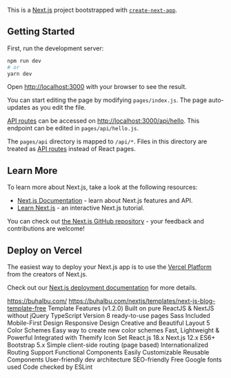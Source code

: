 This is a [Next.js](https://nextjs.org/) project bootstrapped with [`create-next-app`](https://github.com/vercel/next.js/tree/canary/packages/create-next-app).

## Getting Started

First, run the development server:

```bash
npm run dev
# or
yarn dev
```

Open [http://localhost:3000](http://localhost:3000) with your browser to see the result.

You can start editing the page by modifying `pages/index.js`. The page auto-updates as you edit the file.

[API routes](https://nextjs.org/docs/api-routes/introduction) can be accessed on [http://localhost:3000/api/hello](http://localhost:3000/api/hello). This endpoint can be edited in `pages/api/hello.js`.

The `pages/api` directory is mapped to `/api/*`. Files in this directory are treated as [API routes](https://nextjs.org/docs/api-routes/introduction) instead of React pages.

## Learn More

To learn more about Next.js, take a look at the following resources:

- [Next.js Documentation](https://nextjs.org/docs) - learn about Next.js features and API.
- [Learn Next.js](https://nextjs.org/learn) - an interactive Next.js tutorial.

You can check out [the Next.js GitHub repository](https://github.com/vercel/next.js/) - your feedback and contributions are welcome!

## Deploy on Vercel

The easiest way to deploy your Next.js app is to use the [Vercel Platform](https://vercel.com/new?utm_medium=default-template&filter=next.js&utm_source=create-next-app&utm_campaign=create-next-app-readme) from the creators of Next.js.

Check out our [Next.js deployment documentation](https://nextjs.org/docs/deployment) for more details.

https://buhalbu.com/
https://buhalbu.com/nextjs/templates/next-js-blog-template-free
Template Features (v1.2.0)
Built on pure ReactJS & NextJS without jQuery
TypeScript Version
8 ready-to-use pages
Sass Included
Mobile-First Design
Responsive Design
Creative and Beautiful Layout
5 Color Schemes
Easy way to create new color schemes
Fast, Lightweight & Powerful
Integrated with Themify Icon Set
React.js 18.x
Next.js 12.x
ES6+
Bootstrap 5.x
Simple client-side routing (page based)
Internationalized Routing Support
Functional Components
Easily Customizable
Reusable Components
User-friendly dev architecture
SEO-friendly
Free Google fonts used
Code checked by ESLint


